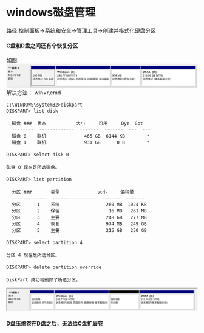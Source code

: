 # windows磁盘管理
路径:控制面板->系统和安全->管理工具->创建并格式化硬盘分区
#### C盘和D盘之间还有个恢复分区
如图:
![a9aaa1c840054356a449687bd71884d3](assets/windows%E7%A3%81%E7%9B%98%E7%AE%A1%E7%90%86/b34a2a7e-0b3a-43cc-991b-1de0014e5d7f.png)
解决方法：
win+r,cmd

```
C:\WINDOWS\system32>diskpart
DISKPART> list disk

  磁盘 ###  状态           大小     可用     Dyn  Gpt
  --------  -------------  -------  -------  ---  ---
  磁盘 0    联机              465 GB  6144 KB        *
  磁盘 1    联机              931 GB      0 B        *

DISKPART> select disk 0

磁盘 0 现在是所选磁盘。

DISKPART> list partition

  分区 ###       类型              大小     偏移量
  -------------  ----------------  -------  -------
  分区      1    系统                 260 MB  1024 KB
  分区      2    保留                  16 MB   261 MB
  分区      3    主要                 248 GB   277 MB
  分区      4    恢复                 974 MB   249 GB
  分区      5    主要                 215 GB   250 GB

DISKPART> select partition 4

分区 4 现在是所选分区。

DISKPART> delete partition override

DiskPart 成功地删除了所选分区。
```
![e2b747d12c7b48a6ab6eefc49e3b56b0](assets/windows%E7%A3%81%E7%9B%98%E7%AE%A1%E7%90%86/020f31fc-9dbc-49a5-a3fa-2e57161a7761.png)
#### D盘压缩卷在D盘之后，无法给C盘扩展卷
